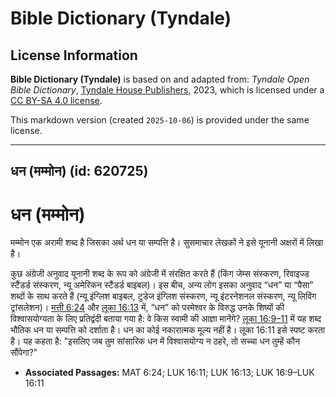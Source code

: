 # Bible Dictionary (Tyndale)

## License Information

**Bible Dictionary (Tyndale)** is based on and adapted from: _Tyndale Open Bible Dictionary_, [Tyndale House Publishers](https://tyndaleopenresources.com/), 2023, which is licensed under a [CC BY-SA 4.0 license](https://creativecommons.org/licenses/by-sa/4.0/legalcode.en).

This markdown version (created `2025-10-06`) is provided under the same license.



--------------------------------

## धन (मम्मोन) (id: 620725)

धन (मम्मोन)
===========

मम्मोन एक अरामी शब्द है जिसका अर्थ धन या सम्पत्ति है। सुसमाचार लेखकों ने इसे यूनानी अक्षरों में लिखा है।

कुछ अंग्रेजी अनुवाद यूनानी शब्द के रूप को अंग्रेजी में संरक्षित करते हैं (किंग जेम्स संस्करण, रिवाइज्ड स्टैंडर्ड संस्करण, न्यू अमेरिकन स्टैंडर्ड बाइबल)। इस बीच, अन्य लोग इसका अनुवाद “धन” या “पैसा” शब्दों के साथ करते हैं (न्यू इंग्लिश बाइबल, टुडेज इंग्लिश संस्करण, न्यू इंटरनेशनल संस्करण, न्यू लिविंग ट्रांसलेशन)। [मत्ती 6:24](https://ref.ly/Matt6:24) और [लूका 16:13](https://ref.ly/Luke16:13) में, “धन” को परमेश्वर के विरुद्ध उनके शिष्यों की विश्वासयोग्यता के लिए प्रतिद्वंदी बताया गया है: वे किस स्वामी की आज्ञा मानेंगे? [लूका 16:9–11](https://ref.ly/Luke16:9-Luke16:11) में यह शब्द भौतिक धन या सम्पत्ति को दर्शाता है। धन का कोई नकारात्मक मूल्य नहीं है। लूका 16:11 इसे स्पष्ट करता है। यह कहता है: "इसलिए जब तुम सांसारिक धन में विश्वासयोग्य न ठहरे, तो सच्चा धन तुम्हें कौन सौंपेगा?"

* **Associated Passages:** MAT 6:24; LUK 16:11; LUK 16:13; LUK 16:9–LUK 16:11

